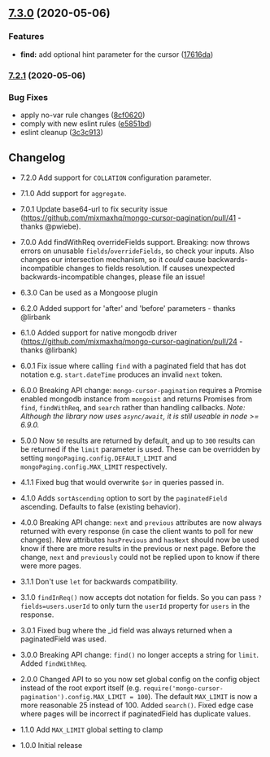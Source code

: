 ## [7.3.0](https://github.com/mixmaxhq/mongo-cursor-pagination/compare/v7.2.1...v7.3.0) (2020-05-06)


### Features

* **find:** add optional hint parameter for the cursor ([17616da](https://github.com/mixmaxhq/mongo-cursor-pagination/commit/17616da43641ff2d455e70d96368e839afb216ae))

### [7.2.1](https://github.com/mixmaxhq/mongo-cursor-pagination/compare/v7.2.0...v7.2.1) (2020-05-06)


### Bug Fixes

* apply no-var rule changes ([8cf0620](https://github.com/mixmaxhq/mongo-cursor-pagination/commit/8cf0620b023ac460a62788b9d11763211d5a5f88))
* comply with new eslint rules ([e5851bd](https://github.com/mixmaxhq/mongo-cursor-pagination/commit/e5851bde1a86ab322aa6eac4c56995d98f80e74b))
* eslint cleanup ([3c3c913](https://github.com/mixmaxhq/mongo-cursor-pagination/commit/3c3c91311cab97d51896f16c8463d73bdb7d9225))

## Changelog

* 7.2.0 Add support for `COLLATION` configuration parameter.

* 7.1.0 Add support for `aggregate`.

* 7.0.1 Update base64-url to fix security issue (https://github.com/mixmaxhq/mongo-cursor-pagination/pull/41 - thanks @pwiebe).

* 7.0.0 Add findWithReq overrideFields support. Breaking: now throws errors on unusable `fields`/`overrideFields`, so check your inputs. Also changes our intersection mechanism, so it _could_ cause backwards-incompatible changes to fields resolution. If causes unexpected backwards-incompatible changes, please file an issue!

* 6.3.0 Can be used as a Mongoose plugin

* 6.2.0 Added support for 'after' and 'before' parameters - thanks @lirbank

* 6.1.0 Added support for native mongodb driver (https://github.com/mixmaxhq/mongo-cursor-pagination/pull/24 - thanks @lirbank)

* 6.0.1 Fix issue where calling `find` with a paginated field that has dot notation e.g. `start.dateTime` produces an invalid `next` token.

* 6.0.0 Breaking API change: `mongo-cursor-pagination` requires a Promise enabled mongodb instance from `mongoist` and returns Promises from `find`, `findWithReq`, and `search` rather than handling callbacks. *Note: Although the library now uses `async/await`, it is still useable in node >= 6.9.0.*

* 5.0.0 Now `50` results are returned by default, and up to `300` results can be returned if the `limit` parameter is used. These can be overridden by setting `mongoPaging.config.DEFAULT_LIMIT` and `mongoPaging.config.MAX_LIMIT` respectively.

* 4.1.1 Fixed bug that would overwrite `$or` in queries passed in.

* 4.1.0 Adds `sortAscending` option to sort by the `paginatedField` ascending. Defaults to false (existing behavior).

* 4.0.0 Breaking API change: `next` and `previous` attributes are now always returned with every response (in case the client wants to poll for new changes). New attributes `hasPrevious` and `hasNext` should now be used know if there are more results in the previous or next page. Before the change, `next` and `previously` could not be replied upon to know if there were more pages.

* 3.1.1 Don't use `let` for backwards compatibility.

* 3.1.0 `findInReq()` now accepts dot notation for fields. So you can pass `?fields=users.userId` to only turn the `userId` property for `users` in the response.

* 3.0.1 Fixed bug where the \_id field was always returned when a paginatedField was used.

* 3.0.0 Breaking API change: `find()` no longer accepts a string for `limit`. Added `findWithReq`.

* 2.0.0 Changed API to so you now set global config on the config object instead of the root export itself (e.g. `require('mongo-cursor-pagination').config.MAX_LIMIT = 100`). The default `MAX_LIMIT` is now a more reasonable 25 instead of 100. Added `search()`. Fixed edge case where pages will be incorrect if paginatedField has duplicate values.

* 1.1.0 Add `MAX_LIMIT` global setting to clamp

* 1.0.0 Initial release
